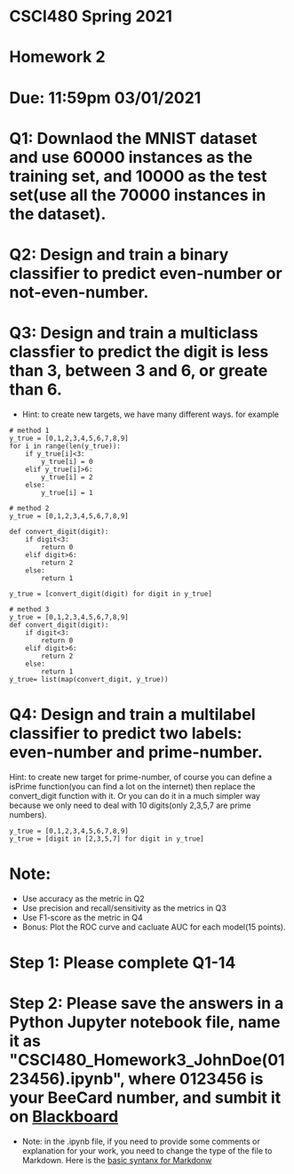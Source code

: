 # CSCI480 Spring 2021
# Homework 2
# Due: 11:59pm 03/01/2021

# Q1: Downlaod the MNIST dataset and use 60000 instances as the training set, and 10000 as the test set(use all the 70000 instances in the dataset).
# Q2: Design and train a binary classifier to predict even-number or not-even-number.
# Q3: Design and train a multiclass classfier to predict the digit is less than 3, between 3 and 6, or greate than 6.
+ Hint: to create new targets, we have many different ways. for example
~~~~
# method 1
y_true = [0,1,2,3,4,5,6,7,8,9]
for i in range(len(y_true)):
    if y_true[i]<3:
        y_true[i] = 0
    elif y_true[i]>6:
        y_true[i] = 2
    else:
        y_true[i] = 1
        
# method 2
y_true = [0,1,2,3,4,5,6,7,8,9]

def convert_digit(digit):
    if digit<3:
        return 0
    elif digit>6:
        return 2
    else:
        return 1

y_true = [convert_digit(digit) for digit in y_true]

# method 3
y_true = [0,1,2,3,4,5,6,7,8,9]
def convert_digit(digit):
    if digit<3:
        return 0
    elif digit>6:
        return 2
    else:
        return 1
y_true= list(map(convert_digit, y_true))
~~~~
# Q4: Design and train a multilabel classifier to predict two labels: even-number and prime-number.
Hint: to create new target for prime-number, of course you can define a isPrime function(you can find a lot on the internet) then replace the convert_digit function with it. 
Or you can do it in a much simpler way because we only need to deal with 10 digits(only 2,3,5,7 are prime numbers).
~~~~
y_true = [0,1,2,3,4,5,6,7,8,9]
y_true = [digit in [2,3,5,7] for digit in y_true]
~~~~

# Note:
+ Use accuracy as the metric in Q2
+ Use precision and recall/sensitivity as the metrics in Q3
+ Use F1-score as the metric in Q4
+ Bonus: Plot the ROC curve and cacluate AUC for each model(15 points).

# Step 1: Please complete Q1-14
# Step 2: Please save the answers in a Python Jupyter notebook file, name it as "CSCI480_Homework3_JohnDoe(0123456).ipynb", where 0123456 is your BeeCard number, and sumbit it on [Blackboard](https://blackboard.sau.edu/webapps/login/)
+ Note: in the .ipynb file, if you need to provide some comments or explanation for your work, you need to change the type of the file to Markdown. Here is the [basic syntanx for Markdonw](https://www.markdownguide.org/basic-syntax/)
